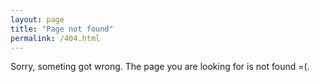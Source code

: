 ```yaml
---
layout: page
title: "Page not found"
permalink: /404.html
---
```


Sorry, someting got wrong. The page you are looking for is not found =(.
